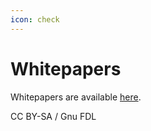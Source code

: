 ```yaml
---
icon: check
---
```


# Whitepapers

Whitepapers are available [here](https://mariadb.com/resources/?datatype=null\&value=white-paper-contentType).

CC BY-SA / Gnu FDL

